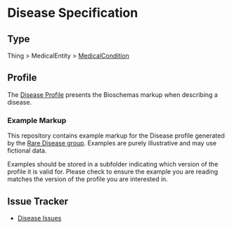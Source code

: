 # Disease Specification

## Type

Thing > MedicalEntity > [MedicalCondition](https://schema.org/MedicalCondition)

## Profile

The [Disease Profile](https://bioschemas.org/profiles/Disease) presents the Bioschemas markup when describing a disease.

### Example Markup

This repository contains example markup for the Disease profile generated by the [Rare Disease group](https://bioschemas.org/groups/RareDisease/). Examples are purely illustrative and may use fictional data.

Examples should be stored in a subfolder indicating which version of the profile it is valid for. Please check to ensure the example you are reading matches the version of the profile you are interested in.

## Issue Tracker

- [Disease Issues](https://github.com/BioSchemas/bioschemas/labels/type%3A%20Disease)
